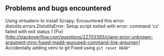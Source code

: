 ## Problems and bugs encountered
Using virtualenv to install Scrapy:
Encountered this error: distutils.errors.DistutilsError: Setup script
exited with error: command 'cc' failed with exit status 1
(Fix)[http://stackoverflow.com/questions/22703393/clang-error-unknown-argument-mno-fused-madd-wunused-command-line-argumen]
Accidentally adding venv to git
Fixed using `git reset HEAD^`
